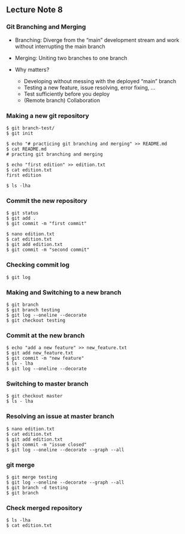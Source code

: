 ## Lecture Note 8
### Git Branching and Merging

- Branching: Diverge from the “main” development stream and
work without interrupting the main branch 

- Merging: Uniting two branches to one branch 

- Why matters? 
  - Developing without messing with the deployed “main” branch 
  - Testing a new feature, issue resolving, error fixing, … 
  - Test sufficiently before you deploy
  - (Remote branch) Collaboration

### Making a new git repository
```
$ git branch-test/
$ git init

$ echo "# practicing git branching and merging" >> README.md
$ cat README.md
# practing git branching and merging

$ echo "first edition" >> edition.txt
$ cat edition.txt
first edition

$ ls -lha
```

### Commit the new repository
```
$ git status
$ git add .
$ git commit -m "first commit"
```

```
$ nano edition.txt
$ cat edition.txt
$ git add edition.txt
$ git commit -m "second commit"
```

### Checking commit log
```
$ git log
```

### Making and Switching to a new branch
```
$ git branch
$ git branch testing
$ git log --oneline --decorate
$ git checkout testing
```

### Commit at the new branch
```
$ echo "add a new feature" >> new_feature.txt
$ git add new_feature.txt
$ git commit -m "new feature"
$ ls - lha
$ git log --oneline --decorate
```

### Switching to master branch
```
$ git checkout master
$ ls - lha
```

### Resolving an issue at master branch
```
$ nano edition.txt
$ cat edition.txt
$ git add edition.txt
$ git commit -m "issue closed"
$ git log --oneline --decorate --graph --all
```

### git merge
```
$ git merge testing
$ git log --oneline --decorate --graph --all
$ git branch -d testing
$ git branch
```

### Check merged repository
```
$ ls -lha
$ cat edition.txt
```
